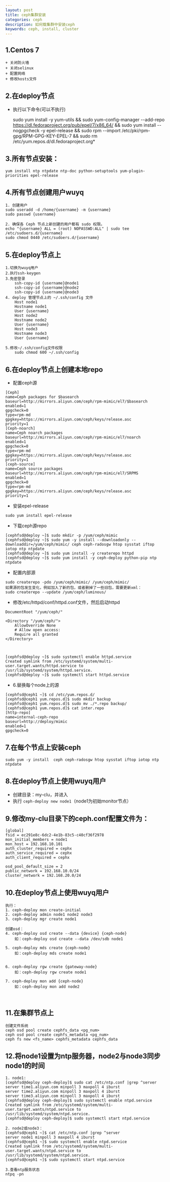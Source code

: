 ```yaml
---
layout: post
title: ceph集群安装
categories: ceph
description: 如何载集群中安装ceph
keywords: ceph, install, cluster
---
```


## 1.Centos 7
    + 关闭防火墙
    + 关闭selinux
    + 配置网络
    + 修改hosts文件

## 2.在deploy节点

+ 执行以下命令(可以不执行)

    sudo yum install -y yum-utils && sudo yum-config-manager --add-repo https://dl.fedoraproject.org/pub/epel/7/x86_64/ && sudo yum install --nogpgcheck -y epel-release && sudo rpm --import /etc/pki/rpm-gpg/RPM-GPG-KEY-EPEL-7 && sudo rm /etc/yum.repos.d/dl.fedoraproject.org*

## 3.所有节点安装：

```
yum install ntp ntpdate ntp-doc python-setuptools yum-plugin-priorities epel-release
```

## 4.所有节点创建用户wuyq

```
1. 创建用户
sudo useradd -d /home/{username} -m {username}
sudo passwd {username}

2. 确保各 Ceph 节点上新创建的用户都有 sudo 权限。
echo "{username} ALL = (root) NOPASSWD:ALL" | sudo tee /etc/sudoers.d/{username}
sudo chmod 0440 /etc/sudoers.d/{username}
```

## 5.在deploy节点上

```
1.切换为wuyq用户
2.执行ssh-keygen
3.免密登录
    ssh-copy-id {username}@node1
    ssh-copy-id {username}@node2
    ssh-copy-id {username}@node3
4. deploy 管理节点上的 ~/.ssh/config 文件
    Host node1
    Hostname node1
    User {username}
    Host node2
    Hostname node2
    User {username}
    Host node3
    Hostname node3
    User {username}

5.修改~/.ssh/config文件权限
    sudo chmod 600 ~/.ssh/config

```

## 6.在deploy节点上创建本地repo

+ 配置ceph源

```
[Ceph]
name=Ceph packages for $basearch
baseurl=http://mirrors.aliyun.com/ceph/rpm-mimic/el7/$basearch
enabled=1
gpgcheck=0
type=rpm-md
gpgkey=https://mirrors.aliyun.com/ceph/keys/release.asc
priority=1
[Ceph-noarch]
name=Ceph noarch packages
baseurl=http://mirrors.aliyun.com/ceph/rpm-mimic/el7/noarch
enabled=1
gpgcheck=0
type=rpm-md
gpgkey=https://mirrors.aliyun.com/ceph/keys/release.asc
priority=1
[ceph-source]
name=Ceph source packages
baseurl=http://mirrors.aliyun.com/ceph/rpm-mimic/el7/SRPMS
enabled=1
gpgcheck=0
type=rpm-md
gpgkey=https://mirrors.aliyun.com/ceph/keys/release.asc
priority=1
```

+ 安装epel-release

```
sudo yum install epel-release
```

+ 下载ceph源repo

```
[cephfsd@deploy ~]$ sudo mkdir -p /yum/ceph/mimic
[cephfsd@deploy ~]$ sudo yum -y install --downloadonly --downloaddir=/yum/ceph/mimic/ ceph ceph-radosgw htop sysstat iftop iotop ntp ntpdate
[cephfsd@deploy ~]$ sudo yum install -y createrepo httpd
[cephfsd@deploy ~]$ sudo yum install -y ceph-deploy python-pip ntp ntpdate
```

+ 配置内部源

```
sudo createrepo -pdo /yum/ceph/mimic/ /yum/ceph/mimic/
如果源的包发生变化，例如加入了新的包，或者删掉了一些旧包，需要更新xml：
sudo createrepo --update /yum/ceph/luminous/
```

+ 修改/etc/httpd/conf/httpd.conf文件，然后启动httpd

```
DocumentRoot "/yum/ceph/"

<Directory "/yum/ceph/">
    AllowOverride None
    # Allow open access:
    Require all granted
</Directory>



[cephfsd@deploy ~]$ sudo systemctl enable httpd.service
Created symlink from /etc/systemd/system/multi-user.target.wants/httpd.service to /usr/lib/systemd/system/httpd.service.
[cephfsd@deploy ~]$ sudo systemctl start httpd.service
```

+ 6.替换每个node上的源

```
[cephfsd@ceph1 ~]$ cd /etc/yum.repos.d/
[cephfsd@ceph1 yum.repos.d]$ sudo mkdir backup
[cephfsd@ceph1 yum.repos.d]$ sudo mv ./*.repo backup/
[cephfsd@ceph1 yum.repos.d]$ cat inter.repo
[http-repo]
name=internal-ceph-repo
baseurl=http://deploy/mimic
enabled=1
gpgcheck=0
```

## 7.在每个节点上安装ceph

```
sudo yum -y install  ceph ceph-radosgw htop sysstat iftop iotop ntp ntpdate
```

## 8.在deploy节点上使用wuyq用户

+ 创建目录：my-clu，并进入
+ 执行 `ceph-deploy new node1`（node1为初始monitor节点）

## 9.修改my-clu目录下的ceph.conf配置文件为：

```
[global]
fsid = ec291e8c-6dc2-4e1b-83c5-c40cf36f2978
mon_initial_members = node1
mon_host = 192.168.10.101
auth_cluster_required = cephx
auth_service_required = cephx
auth_client_required = cephx

osd_pool_default_size = 2
public_network = 192.168.10.0/24
cluster_network = 192.168.20.0/24
```

## 10.在deploy节点上使用wuyq用户

```
执行：
1. ceph-deploy mon create-initial
2. ceph-deploy admin node1 node2 node3
3. ceph-deploy mgr create node1

创建osd：
4. ceph-deploy osd create --data {device} {ceph-node}
    如：ceph-deploy osd create --data /dev/sdb node1

5. ceph-deploy mds create {ceph-node}
    如：ceph-deploy mds create node1


6. ceph-deploy rgw create {gateway-node}
    如：ceph-deploy rgw create node1

7. ceph-deploy mon add {ceph-node}
    如：ceph-deploy mon add node2



```

## 11.在集群节点上

```
创建文件系统
ceph osd pool create cephfs_data <pg_num>
ceph osd pool create cephfs_metadata <pg_num>
ceph fs new <fs_name> cephfs_metadata cephfs_data
```

## 12.将node1设置为ntp服务器，node2与node3同步node1的时间

```
1. node1:
[cephfsd@deploy ceph-deploy]$ sudo cat /etc/ntp.conf |grep ^server
server time1.aliyun.com minpoll 3 maxpoll 4 iburst
server time2.aliyun.com minpoll 3 maxpoll 4 iburst
server time3.aliyun.com minpoll 3 maxpoll 4 iburst
[cephfsd@deploy ceph-deploy]$ sudo systemctl enable ntpd.service
Created symlink from /etc/systemd/system/multi-user.target.wants/ntpd.service to /usr/lib/systemd/system/ntpd.service.
[cephfsd@deploy ceph-deploy]$ sudo systemctl start ntpd.service

2. node2或node3：
[cephfsd@ceph1 ~]$ cat /etc/ntp.conf |grep ^server
server node1 minpoll 3 maxpoll 4 iburst
[cephfsd@ceph1 ~]$ sudo systemctl enable ntpd.service
Created symlink from /etc/systemd/system/multi-user.target.wants/ntpd.service to /usr/lib/systemd/system/ntpd.service.
[cephfsd@ceph1 ~]$ sudo systemctl start ntpd.service

3.查看ntp服务状态
ntpq -pn
```

